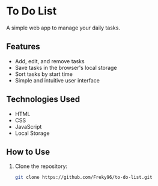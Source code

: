 # To Do List

A simple web app to manage your daily tasks.

## Features

- Add, edit, and remove tasks
- Save tasks in the browser's local storage
- Sort tasks by start time
- Simple and intuitive user interface

## Technologies Used

- HTML
- CSS
- JavaScript
- Local Storage

## How to Use

1. Clone the repository:
   ```sh
   git clone https://github.com/Freky96/to-do-list.git
